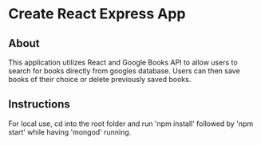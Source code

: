 # Create React Express App

## About

This application utilizes React and Google Books API to allow users to search for books directly from googles database. Users can then save books of their choice or delete previously saved books.

## Instructions

For local use, cd into the root folder and run 'npm install' followed by 'npm start' while having 'mongod' running.

